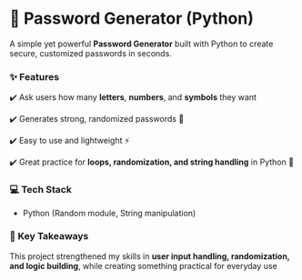 # 🔐 Password Generator (Python)

A simple yet powerful **Password Generator** built with Python to create secure, customized passwords in seconds.

### ✨ Features

✔️ Ask users how many **letters**, **numbers**, and **symbols** they want

✔️ Generates strong, randomized passwords 🔑

✔️ Easy to use and lightweight ⚡

✔️ Great practice for **loops, randomization, and string handling** in Python 🐍

### 💻 Tech Stack

* Python (Random module, String manipulation)

### 🎯 Key Takeaways

This project strengthened my skills in **user input handling, randomization, and logic building**, while creating something practical for everyday use
